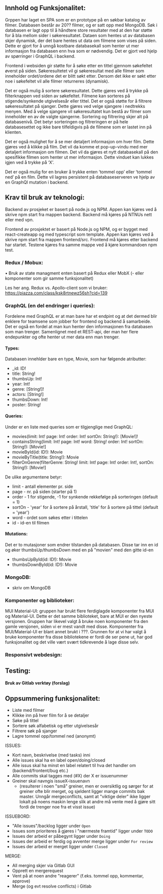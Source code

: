 ## Innhold og Funksjonalitet:
Grppen har laget en SPA som er en prototype på en søkbar katalog av filmer. Databasen består av 20?? filmer, og er satt opp med MongoDB. Søk i databasen er lagt opp til å håndtere store resultater med at den har støtte for å bla mellom sider i søkeresultatet. Dataen som hentes ut av databasen skjer dynamisk, der det bare hentes ut data om filmene som vises på siden. Dette er gjort for å unngå kostbare databasekall som henter ut mer informasjon fra databasen enn hva som er nødvendig. Det er gjort ved hjelp av spørringer i GraphQL i backend. 

Frontend i websiden gir støtte for å søke etter en tittel gjennom søkefeltet øverst på siden. Søkeresultetet vil gi søkeresultat med alle filmer som inneholder ordet/ordene det er blitt søkt etter. Dersom det ikke er søkt etter noe i søkefeltet vil alle filmer returneres (dynamisk).

Det er også mulig å sortere søkeresultatet. Dette gjøres ved å trykke på filterknappen ved siden av søkefeltet. Filmene kan sorteres på stigende/synkende utgivelsesår eller tittel. Det er også støtte for å filtrere søkeresultatet på sjanger. Dette gjøres ved velge sjangere i nedtrekks menyen. Med å velge sjangere vil søkeresultatet kun bestå av filmer som inneholder en av de valgte sjangerne. Sortering og filtrering skjer alt på databasenivå. Det betyr sorteringen og filtreringen er på hele databasesettet og ikke bare tilfeldigvis på de filmene som er lastet inn på klienten.

Det er også mulighet for å se mer detaljert informasjon om hver film. Dette gjøres ved å klikke på film. Det vil da komme et pop-up-vindu med mer detaljert informasjon om filmen. Det vil da gjøres et nytt databasekall på den spesifikke filmen som henter ut mer informasjon. Dette vinduet kan lukkes igjen ved å trykke på ‘X’. 

Det er også mulig for en bruker å trykke enten ‘tommel opp’ eller ‘tommel ned’ på en film. Dette vil lagres persistent på databaseserveren ve hjelp av en GraphQl mutation i backend.

## Krav til bruk av teknologi:
Backend av prosjeket er basert på node.js og NPM. Appen kan kjøres ved å skrive npm start fra mappen backend. Backend må kjøres på NTNUs nett eller med vpn.

Frontend av prosjektet er basert på Node.js og NPM, og er bygget med react-createapp og med typescript som template. Appen kan kjøres ved å skrive npm start fra mappen frontend/src. Frontend må kjøres etter backend har startet. Testene kjøres fra samme mappe ved å kjøre kommandoen npm test.

### Redux / Mobux:
•	Bruk av state managment enten basert på Redux eller MobX (- eller komponenter som gir samme funksjonalitet)

Les her ang. Redux vs. Apollo-client som vi bruker:
https://piazza.com/class/ksk8rtnewz56sh?cid=139 

### GraphQL (en del endringer i queries):
Fordelene med GraphQL er at man bare har et endpint og at det dermed blir enklere for teamsene som jobber for frontend og backend å samarbeide. Det er også en fordel at man kun henter den informasjonen fra databasen som man trenger. Samenlignet med et REST-api, der man her flere endepunkter og ofte henter ut mer data enn man trenger. 
#### Types:
Databasen innehlder bare en type, Movie, som har følgende atributter:
- _id: ID!
- title: String!
- thumbsUp: Int!
- year: Int!
- genre: [String!]!
- actors: [String!]
- thumbsDown: Int!
- poster: String!
#### Queries:
Under er en liste med queries som er tilgjenglige med GraphQL:
- movies(limit: Int! page: Int! order: Int! sortOn: String!): [Movie!]!
- containsString(limit: Int! page: Int! word: String! order: Int! sortOn: String!): [Movie!]
- movieById(id: ID!): Movie
- movieByTitle(title: String!): Movie
- filterOnGenre(filterGenre: String! limit: Int! page: Int! order: Int!, sortOn: String!): [Movie!]

De ulike argumentene betyr: 
- limit - antall elementer pr. side
- page - nr. på siden (starter på 1)
- order - 1 for stigende, -1 for synkende rekkefølge på sorteringen (default = 1)
- sortOn - 'year' for å sortere på årstall, 'title' for å sortere på tittel (default = 'year')
- word - ordet som søkes etter i tittelen
- id - id-en til filmen

#### Mutations:
Det er to mutasjoner som endrer tilstanden på databasen. Disse tar inn en id og øker thumbsUp/thumbsDown med en på "movien" med den gitte id-en
- thumbsUpById(id: ID!): Movie
- thumbsDownById(id: ID!): Movie

### MongoDB:
- skriv om MongoDB
### Komponenter og biblioteker:

MUI Material-UI:
gruppen har brukt flere ferdiglagde komponenter fra MUI og Material-UI. Dette er det samme biblioteket, bare at MUI er den nyeste versjonen. Gruppen har likevel valgt å bruke noen komponenter fra den gamle versjonen, siden vi er mest vandt med disse. Komponenter fra MUI/Material-UI er blant annet brukt i ???. Grunnen for at vi har valgt å bruke komponenter fra disse bibliotekene er fordi de ser pene ut, har god funksjonalitet og det ville vært svært tidkrevende å lage disse selv.

### Responsivt webdesign:
## Testing:


#### Bruk av Gitlab verktøy (forslag)

## Oppsummering funksjonalitet: 
- Liste med filmer 
- Klikke inn på hver film for å se detaljer 
- Søke på tittel
- Sortere søk alfabetisk og etter utgivelsesår 
- Filtrere søk på sjanger 
- Lagre tommel opp/tommel ned (anonymt)

ISSUES: 
- Kort navn, beskrivelse (med tasks) inni 
- Alle issues skal ha en label open/doing/closed
- Alle issus skal ha minst en label relatert til hva det handler om (backend/frontent/bug etc.)
- Alle commits skal tagges med (#X) der X er issuenummer
- Greiner skal navngis issueX-issuenavn 
    - (resulterer i noen "små" greiner, men er oversiktlig og sørger for at greiner ofte blir merget, og sjeldent ligger mange commits bak master. Unngår mergeconflicts, samt at "viktige deler" ikke ligger lokalt på noens maskin lenge slik at andre må vente med å gjøre sitt fordi de trenger noe fra et visst issue) 

ISSUEBORD:
- "Alle issues"/backlog ligger under `Open`
- Issues som prioriteres å gjøres i "nærmeste framtid" ligger under `TODO`
- Issues der arbeid er påbegynt ligger under `Doing`
- Issues der arbeid er ferdig og avventer merge ligger under `For review`
- Issues der arbeid er merget ligger under `Closed`


MERGE: 
- All merging skjer via Gitlab GUI
- Opprett en mergerequest 
- Vent på at noen andre "reagerer" (f.eks. tommel opp, kommentar, approve)
- Merge (og evt resolve conflicts) i Gitlab 


